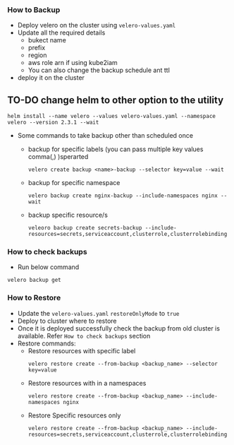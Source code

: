 ### How to Backup
* Deploy velero on the cluster using `velero-values.yaml`
* Update all the required details
    * bukect name
    * prefix
    * region
    * aws role arn if using kube2iam
    * You can also change the backup schedule ant ttl
* deploy it on the cluster

## TO-DO change helm to other option to the utility
```cassandraql
helm install --name velero --values velero-values.yaml --namespace velero --version 2.3.1 --wait
```

* Some commands to take backup other than scheduled once
    * backup for specific labels (you can pass multiple key values comma(,) )sperarted 
        ```cassandraql
      velero create backup <name>-backup --selector key=value --wait
        ```
    
    * backup for specific namespace
        ```cassandraql
      velero backup create nginx-backup --include-namespaces nginx --wait
        ```
      
    * backup specific resource/s
        ```cassandraql
        veleoro backup create secrets-backup --include-resources=secrets,serviceaccount,clusterrole,clusterrolebinding
        ```

### How to check backups
* Run below command
```cassandraql
velero backup get
```

### How to Restore
* Update the `velero-values.yaml` `restoreOnlyMode` to `true`
* Deploy to cluster where to restore
* Once it is deployed successfully check the backup from old cluster is available. Refer `How to check backups` section
* Restore commands:
    * Restore resources with specific label
        ```cassandraql
        velero restore create --from-backup <backup_name> --selector key=value
        ``` 
    * Restore resources with in a namespaces
        ```cassandraql
        velero restore create --from-backup <backup_name> --include-namespaces nginx
        ```
    * Restore Specific resources only
        ```cassandraql
        velero restore create --from-backup <backup_name> --include-resources=secrets,serviceaccount,clusterrole,clusterrolebinding
        ```